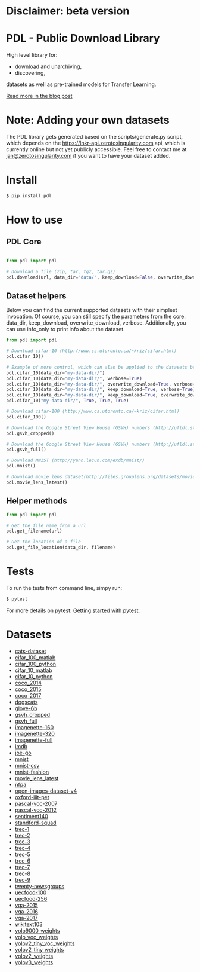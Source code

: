 # Disclaimer: beta version

# PDL - Public Download Library

High level library for:
* download and unarchiving,
* discovering,

datasets as well as pre-trained models for Transfer Learning.

[Read more in the blog post](https://www.zerotosingularity.com/posts/downloading-datasets-introducting-pdl/)

# Note: Adding your own datasets

The PDL library gets generated based on the scripts/generate.py script, which depends on the https://lnkr-api.zerotosingularity.com api, which is currently online but not yet publicly accessible. Feel free to contact me at jan@zerotosingularity.com if you want to have your dataset added.

# Install

```bash
$ pip install pdl
```

# How to use

## PDL Core

```python

from pdl import pdl

# Download a file (zip, tar, tgz, tar.gz)
pdl.download(url, data_dir="data/", keep_download=False, overwrite_download=False, verbose=False)

```

## Dataset helpers

Below you can find the current supported datasets with their simplest invocation. Of course, you can still specify the parameters from the core: data_dir, keep_download, overwrite_download, verbose. Additionally, you can use info_only to print info about the dataset.

```python
from pdl import pdl

# Download cifar-10 (http://www.cs.utoronto.ca/~kriz/cifar.html)
pdl.cifar_10()

# Example of more control, which can also be applied to the datasets below:
pdl.cifar_10(data_dir="my-data-dir/")
pdl.cifar_10(data_dir="my-data-dir/", verbose=True)
pdl.cifar_10(data_dir="my-data-dir/", overwrite_download=True, verbose=True)
pdl.cifar_10(data_dir="my-data-dir/", keep_download=True, verbose=True)
pdl.cifar_10(data_dir="my-data-dir/", keep_download=True, overwrite_download=True, verbose=True, info_only=False)
pdl.cifar_10("my-data-dir/", True, True, True)

# Download cifar-100 (http://www.cs.utoronto.ca/~kriz/cifar.html)
pdl.cifar_100()

# Download the Google Street View House (GSVH) numbers (http://ufldl.stanford.edu/housenumbers/)
pdl.gsvh_cropped()

# Download the Google Street View House (GSVH) numbers (http://ufldl.stanford.edu/housenumbers/)
pdl.gsvh_full()

# Download MNIST (http://yann.lecun.com/exdb/mnist/)
pdl.mnist()

# Download movie lens dataset(http://files.grouplens.org/datasets/movielens/)
pdl.movie_lens_latest()
```

## Helper methods

```python
from pdl import pdl

# Get the file name from a url
pdl.get_filename(url)

# Get the location of a file
pdl.get_file_location(data_dir, filename)

```

# Tests

To run the tests from command line, simpy run:

```bash
$ pytest
```

For more details on pytest: [Getting started with pytest](https://docs.pytest.org/en/latest/getting-started.html).


# Datasets

* [cats-dataset](https://web.archive.org/web/20150703060412/http://137.189.35.203/WebUI/CatDatabase/catData.html)
* [cifar_100_matlab](http://www.cs.utoronto.ca/~kriz/cifar.html)
* [cifar_100_python](http://www.cs.utoronto.ca/~kriz/cifar.html)
* [cifar_10_matlab](http://www.cs.utoronto.ca/~kriz/cifar.html)
* [cifar_10_python](http://www.cs.utoronto.ca/~kriz/cifar.html)
* [coco_2014](http://cocodataset.org/#download)
* [coco_2015](http://cocodataset.org/#download)
* [coco_2017](http://cocodataset.org/#download)
* [dogscats](http://localhost:8888/notebooks/courses/dl1/lesson1.ipynb)
* [glove-6b]()
* [gsvh_cropped](http://ufldl.stanford.edu/housenumbers/)
* [gsvh_full](http://ufldl.stanford.edu/housenumbers/)
* [imagenette-160](https://github.com/fastai/imagenette)
* [imagenette-320](https://github.com/fastai/imagenette)
* [imagenette-full](https://github.com/fastai/imagenette)
* [imdb](https://datasets.imdbws.com/)
* [joe-go](https://pjreddie.com/projects/jgdb/)
* [mnist](http://yann.lecun.com/exdb/mnist/)
* [mnist-csv](https://pjreddie.com/projects/mnist-in-csv/)
* [mnist-fashion](https://github.com/zalandoresearch/fashion-mnist)
* [movie_lens_latest](http://files.grouplens.org/datasets/movielens/)
* [nfpa](https://timebutt.github.io/static/how-to-train-yolov2-to-detect-custom-objects/)
* [open-images-dataset-v4](https://www.figure-eight.com/dataset/open-images-annotated-with-bounding-boxes/)
* [oxford-iiit-pet](http://www.robots.ox.ac.uk/~vgg/data/pets/)
* [pascal-voc-2007](https://pjreddie.com/projects/pascal-voc-dataset-mirror/)
* [pascal-voc-2012](https://pjreddie.com/projects/pascal-voc-dataset-mirror/)
* [sentiment140](http://help.sentiment140.com/for-students/)
* [standford-squad](https://rajpurkar.github.io/SQuAD-explorer/)
* [trec-1](https://trec.nist.gov/data/topics_eng/)
* [trec-2](https://trec.nist.gov/data/topics_eng/)
* [trec-3](https://trec.nist.gov/data/topics_eng/)
* [trec-4](https://trec.nist.gov/data/topics_eng/)
* [trec-5](https://trec.nist.gov/data/topics_eng/)
* [trec-6](https://trec.nist.gov/data/topics_eng/)
* [trec-7](https://trec.nist.gov/data/topics_eng/)
* [trec-8](https://trec.nist.gov/data/topics_eng/)
* [trec-9](https://trec.nist.gov/data/topics_eng/)
* [twenty-newsgroups](https://archive.ics.uci.edu/ml/machine-learning-databases/20newsgroups-mld/)
* [uecfood-100](http://foodcam.mobi/dataset100.html)
* [uecfood-256](http://foodcam.mobi/dataset256.html)
* [vqa-2015](http://www.visualqa.org/download.html)
* [vqa-2016](http://www.visualqa.org/download.html)
* [vqa-2017](http://www.visualqa.org/download.html)
* [wikitext103](http://files.fast.ai/models/wt103/)
* [yolo9000_weights](https://github.com/AlexeyAB/darknet#how-to-use)
* [yolo_voc_weights](https://github.com/AlexeyAB/darknet#how-to-use)
* [yolov2_tiny_voc_weights](https://github.com/AlexeyAB/darknet#how-to-use)
* [yolov2_tiny_weights](https://github.com/AlexeyAB/darknet#how-to-use)
* [yolov2_weights](https://github.com/AlexeyAB/darknet#how-to-use)
* [yolov3_weights](https://github.com/AlexeyAB/darknet#how-to-use)
